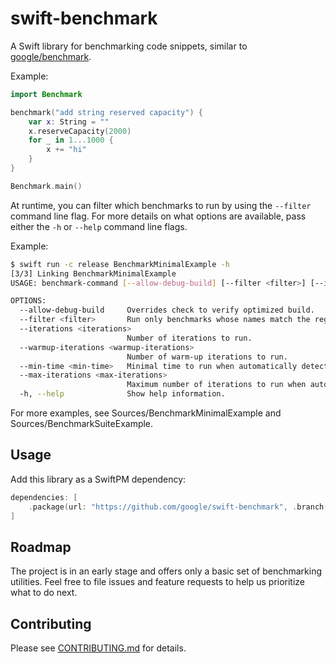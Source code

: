 # swift-benchmark

A Swift library for benchmarking code snippets, similar to
[google/benchmark](https://github.com/google/benchmark).

Example:

```swift
import Benchmark

benchmark("add string reserved capacity") {
    var x: String = ""
    x.reserveCapacity(2000)
    for _ in 1...1000 {
        x += "hi"
    }
}

Benchmark.main()
```

At runtime, you can filter which benchmarks to run by using the `--filter` command line flag. For
more details on what options are available, pass either the `-h` or `--help` command line flags.

Example:

```bash
$ swift run -c release BenchmarkMinimalExample -h
[3/3] Linking BenchmarkMinimalExample
USAGE: benchmark-command [--allow-debug-build] [--filter <filter>] [--iterations <iterations>] [--warmup-iterations <warmup-iterations>] [--min-time <min-time>] [--max-iterations <max-iterations>]

OPTIONS:
  --allow-debug-build     Overrides check to verify optimized build.
  --filter <filter>       Run only benchmarks whose names match the regular expression.
  --iterations <iterations>
                          Number of iterations to run.
  --warmup-iterations <warmup-iterations>
                          Number of warm-up iterations to run.
  --min-time <min-time>   Minimal time to run when automatically detecting number iterations.
  --max-iterations <max-iterations>
                          Maximum number of iterations to run when automatically detecting number iterations.
  -h, --help              Show help information.
```

For more examples, see Sources/BenchmarkMinimalExample and
Sources/BenchmarkSuiteExample.

## Usage

Add this library as a SwiftPM dependency:

```swift
dependencies: [
    .package(url: "https://github.com/google/swift-benchmark", .branch("master")),
]
```

## Roadmap

The project is in an early stage and offers only a basic set of benchmarking
utilities. Feel free to file issues and feature requests to help us prioritize
what to do next.

## Contributing

Please see [CONTRIBUTING.md] for details.

[CONTRIBUTING.md]: CONTRIBUTING.md
